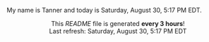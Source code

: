 My name is Tanner and today is Saturday, August 30, 5:17 PM EDT.

<p align="center">This <i>README</i> file is generated <b>every 3 hours</b>!</br>Last refresh: Saturday, August 30, 5:17 PM EDT<br /></p>
